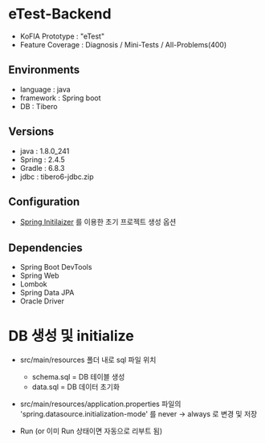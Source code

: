 # eTest-Backend
- KoFIA Prototype : "eTest"
- Feature Coverage : Diagnosis / Mini-Tests / All-Problems(400)


## Environments
- language : java
- framework : Spring boot
- DB : Tibero


## Versions
- java : 1.8.0_241
- Spring : 2.4.5
- Gradle : 6.8.3
- jdbc : tibero6-jdbc.zip


## Configuration
- [Spring Initilaizer](https://start.spring.io/) 를 이용한 초기 프로젝트 생성 옵션


## Dependencies
- Spring Boot DevTools
- Spring Web
- Lombok
- Spring Data JPA
- Oracle Driver


# DB 생성 및 initialize
- src/main/resources 폴더 내로 sql 파일 위치
  + schema.sql = DB 테이블 생성
  + data.sql = DB 데이터 초기화


- src/main/resources/application.properties 파일의 'spring.datasource.initialization-mode' 를 never -> always 로 변경 및 저장
- Run (or 이미 Run 상태이면 자동으로 리부트 됨)

